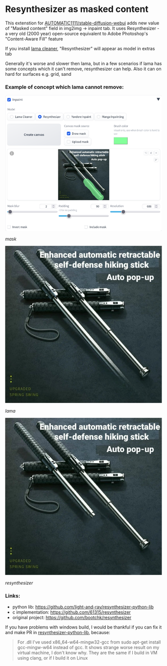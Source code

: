 # Resynthesizer as masked content

This extenstion for [AUTOMATIC1111/stable-diffusion-webui](https://github.com/AUTOMATIC1111/stable-diffusion-webui) adds new value of "Masked content" field in img2img -> inpaint tab. It uses Resynthesizer - a very old (2000 year) open-source equivalent to Adobe Photoshop's "Content-Aware Fill" feature

If you install [lama cleaner](https://github.com/light-and-ray/sd-webui-lama-cleaner-masked-content), "Resynthesizer" will appear as model in extras tab

Generally it's worse and slower then lama, but in a few scenarios if lama has some concepts which it can't remove, resynthesizer can help. Also it can on hard for surfaces e.g. grid, sand

### Example of concept which lama cannot remove:

![](/images/mask.png)

*mask*

![](/images/lama.png)

*lama*

![](/images/resynthesizer.png)

*resynthesizer*

### Links:
- python lib: https://github.com/light-and-ray/resynthesizer-python-lib
- c implementation: https://github.com/61315/resynthesizer
- original project: https://github.com/bootchk/resynthesizer

If you have problems with windows build, I would be thankful if you can fix it and make PR in [resynthesizer-python-lib](https://github.com/light-and-ray/resynthesizer-python-lib), because:
> For .dll I've used x86_64-w64-mingw32-gcc from sudo apt-get install gcc-mingw-w64 instead of gcc. It shows strange worse result on my virtual machine, I don't know why. They are the same if I build in VM using clang, or if I build it on Linux
